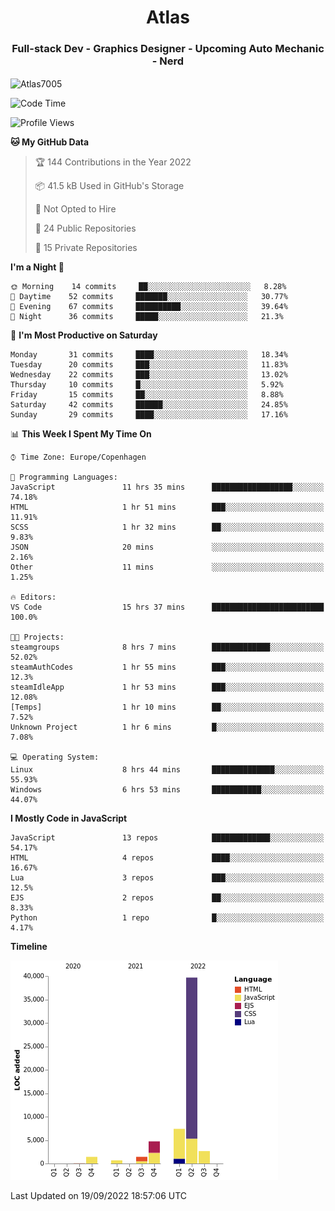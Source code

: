 <h1 align="center">Atlas</h1>
<h3 align="center">Full-stack Dev - Graphics Designer - Upcoming Auto Mechanic - Nerd</h3>

<p><img align="center" src="https://github-readme-stats.vercel.app/api/top-langs?username=Atlas7005&show_icons=true&locale=en&layout=compact" alt="Atlas7005" /></p>

<!--START_SECTION:waka-->
![Code Time](http://img.shields.io/badge/Code%20Time-684%20hrs%2027%20mins-blue)

![Profile Views](http://img.shields.io/badge/Profile%20Views-7-blue)

**🐱 My GitHub Data** 

> 🏆 144 Contributions in the Year 2022
 > 
> 📦 41.5 kB Used in GitHub's Storage 
 > 
> 🚫 Not Opted to Hire
 > 
> 📜 24 Public Repositories 
 > 
> 🔑 15 Private Repositories  
 > 
**I'm a Night 🦉** 

```text
🌞 Morning    14 commits     ██░░░░░░░░░░░░░░░░░░░░░░░   8.28% 
🌆 Daytime    52 commits     ███████░░░░░░░░░░░░░░░░░░   30.77% 
🌃 Evening    67 commits     ██████████░░░░░░░░░░░░░░░   39.64% 
🌙 Night      36 commits     █████░░░░░░░░░░░░░░░░░░░░   21.3%

```
📅 **I'm Most Productive on Saturday** 

```text
Monday       31 commits     ████░░░░░░░░░░░░░░░░░░░░░   18.34% 
Tuesday      20 commits     ███░░░░░░░░░░░░░░░░░░░░░░   11.83% 
Wednesday    22 commits     ███░░░░░░░░░░░░░░░░░░░░░░   13.02% 
Thursday     10 commits     █░░░░░░░░░░░░░░░░░░░░░░░░   5.92% 
Friday       15 commits     ██░░░░░░░░░░░░░░░░░░░░░░░   8.88% 
Saturday     42 commits     ██████░░░░░░░░░░░░░░░░░░░   24.85% 
Sunday       29 commits     ████░░░░░░░░░░░░░░░░░░░░░   17.16%

```


📊 **This Week I Spent My Time On** 

```text
⌚︎ Time Zone: Europe/Copenhagen

💬 Programming Languages: 
JavaScript               11 hrs 35 mins      ██████████████████░░░░░░░   74.18% 
HTML                     1 hr 51 mins        ███░░░░░░░░░░░░░░░░░░░░░░   11.91% 
SCSS                     1 hr 32 mins        ██░░░░░░░░░░░░░░░░░░░░░░░   9.83% 
JSON                     20 mins             ░░░░░░░░░░░░░░░░░░░░░░░░░   2.16% 
Other                    11 mins             ░░░░░░░░░░░░░░░░░░░░░░░░░   1.25%

🔥 Editors: 
VS Code                  15 hrs 37 mins      █████████████████████████   100.0%

🐱‍💻 Projects: 
steamgroups              8 hrs 7 mins        █████████████░░░░░░░░░░░░   52.02% 
steamAuthCodes           1 hr 55 mins        ███░░░░░░░░░░░░░░░░░░░░░░   12.3% 
steamIdleApp             1 hr 53 mins        ███░░░░░░░░░░░░░░░░░░░░░░   12.08% 
[Temps]                  1 hr 10 mins        ██░░░░░░░░░░░░░░░░░░░░░░░   7.52% 
Unknown Project          1 hr 6 mins         █░░░░░░░░░░░░░░░░░░░░░░░░   7.08%

💻 Operating System: 
Linux                    8 hrs 44 mins       ██████████████░░░░░░░░░░░   55.93% 
Windows                  6 hrs 53 mins       ███████████░░░░░░░░░░░░░░   44.07%

```

**I Mostly Code in JavaScript** 

```text
JavaScript               13 repos            █████████████░░░░░░░░░░░░   54.17% 
HTML                     4 repos             ████░░░░░░░░░░░░░░░░░░░░░   16.67% 
Lua                      3 repos             ███░░░░░░░░░░░░░░░░░░░░░░   12.5% 
EJS                      2 repos             ██░░░░░░░░░░░░░░░░░░░░░░░   8.33% 
Python                   1 repo              █░░░░░░░░░░░░░░░░░░░░░░░░   4.17%

```


**Timeline**

![Chart not found](https://raw.githubusercontent.com/Atlas7005/Atlas7005/master/charts/bar_graph.png) 


 Last Updated on 19/09/2022 18:57:06 UTC
<!--END_SECTION:waka-->
